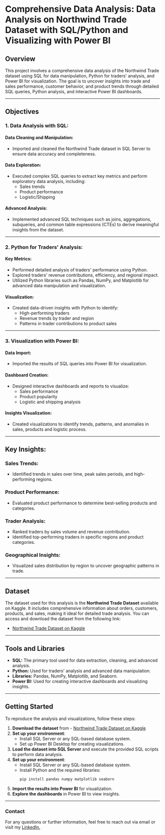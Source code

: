 # Comprehensive Data Analysis: Data Analysis on Northwind Trade Dataset with SQL/Python and Visualizing with Power BI

## Overview
This project involves a comprehensive data analysis of the Northwind Trade dataset using SQL for data manipulation, Python for traders' analysis, and Power BI for visualization. The goal is to uncover insights into trade and sales performance, customer behavior, and product trends through detailed SQL queries, Python analysis, and interactive Power BI dashboards.

---

## Objectives

### 1. Data Analysis with SQL:
#### Data Cleaning and Manipulation:
- Imported and cleaned the Northwind Trade dataset in SQL Server to ensure data accuracy and completeness.

#### Data Exploration:
- Executed complex SQL queries to extract key metrics and perform exploratory data analysis, including:
  - Sales trends
  - Product performance
  - Logistic/Shipping

#### Advanced Analysis:
- Implemented advanced SQL techniques such as joins, aggregations, subqueries, and common table expressions (CTEs) to derive meaningful insights from the dataset.

---

### 2. Python for Traders' Analysis:
#### Key Metrics:
- Performed detailed analysis of traders' performance using Python.
- Explored traders' revenue contributions, efficiency, and regional impact.
- Utilized Python libraries such as Pandas, NumPy, and Matplotlib for advanced data manipulation and visualization.

#### Visualization:
- Created data-driven insights with Python to identify:
  - High-performing traders
  - Revenue trends by trader and region
  - Patterns in trader contributions to product sales

---

### 3. Visualization with Power BI:
#### Data Import:
- Imported the results of SQL queries into Power BI for visualization.

#### Dashboard Creation:
- Designed interactive dashboards and reports to visualize:
  - Sales performance
  - Product popularity
  - Logistic and shipping analysis

#### Insights Visualization:
- Created visualizations to identify trends, patterns, and anomalies in sales, products and logistic process.

---

## Key Insights:
### Sales Trends:
- Identified trends in sales over time, peak sales periods, and high-performing regions.

### Product Performance:
- Evaluated product performance to determine best-selling products and categories.

### Trader Analysis:
- Ranked traders by sales volume and revenue contribution.
- Identified top-performing traders in specific regions and product categories.

### Geographical Insights:
- Visualized sales distribution by region to uncover geographic patterns in trade.

---
## Dataset
The dataset used for this analysis is the **Northwind Trade Dataset** available on Kaggle. It includes comprehensive information about orders, customers, products, and sales, making it ideal for detailed trade analysis. You can access and download the dataset from the following link:

- [Northwind Trade Dataset on Kaggle](https://www.kaggle.com/datasets/cleveranjosqlik/csv-northwind-database)

---

## Tools and Libraries
- **SQL:** The primary tool used for data extraction, cleaning, and advanced analysis.
- **Python:** Used for traders' analysis and advanced data manipulation.
- **Libraries:** Pandas, NumPy, Matplotlib, and Seaborn.
- **Power BI:** Used for creating interactive dashboards and visualizing insights.

---

## Getting Started
To reproduce the analysis and visualizations, follow these steps:

1. **Download the dataset** from - [Northwind Trade Dataset on Kaggle](https://www.kaggle.com/datasets/cleveranjosqlik/csv-northwind-database)
3. **Set up your environment**:
   - Install SQL Server or any SQL-based database system.
   - Set up Power BI Desktop for creating visualizations.
4. **Load the dataset into SQL Server** and execute the provided SQL scripts to perform data analysis.
5. **Set up your environment**:
   - Install SQL Server or any SQL-based database system.
   - Install Python and the required libraries:
     ```bash
     pip install pandas numpy matplotlib seaborn
     ```
6. **Import the results into Power BI** for visualization.
7. **Explore the dashboards** in Power BI to view insights.
   
---

### Contact
For any questions or further information, feel free to reach out via email or visit my [LinkedIn.](https://www.linkedin.com/in/elifatasal/)
